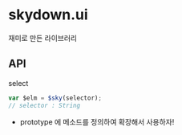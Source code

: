 # skydown.ui

재미로 만든 라이브러리

## API

select

```js
var $elm = $sky(selector);
// selector : String
```

* prototype 에 메소드를 정의하여 확장해서 사용하자!